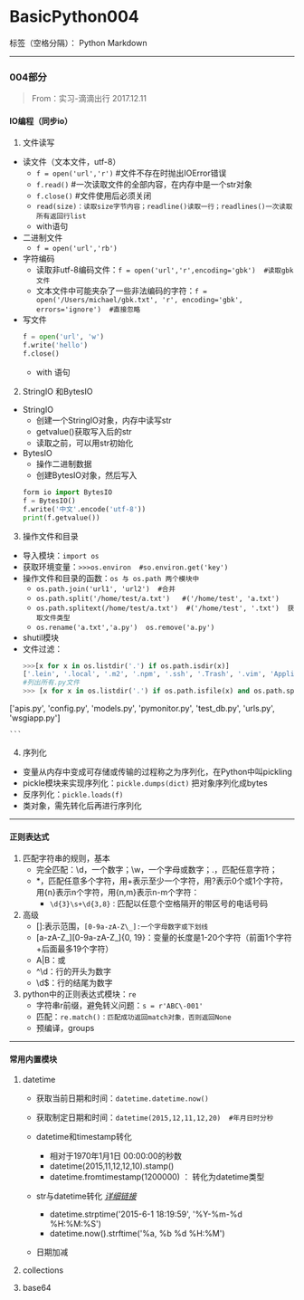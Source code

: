 ﻿# BasicPython004

标签（空格分隔）： Python Markdown

---
### 004部分
>From：实习-滴滴出行  2017.12.11
####   **IO编程（同步io）**
1. 文件读写
  - 读文件（文本文件，utf-8）
      - `f = open('url','r')`    #文件不存在时抛出IOError错误
      - `f.read()`   #一次读取文件的全部内容，在内存中是一个str对象
      - `f.close()`   #文件使用后必须关闭
      - `read(size)：读取size字节内容；readline()读取一行；readlines()一次读取所有返回行list`
      - with语句
  - 二进制文件
     - `f = open('url','rb')`
  - 字符编码
     - 读取非utf-8编码文件：`f = open('url','r',encoding='gbk')  #读取gbk文件`
     - 文本文件中可能夹杂了一些非法编码的字符：`f = open('/Users/michael/gbk.txt', 'r', encoding='gbk', errors='ignore')  #直接忽略`
  - 写文件
    ```python
    f = open('url', 'w')
    f.write('hello')
    f.close()
    
    ```
      - with 语句
2. StringIO 和BytesIO
 - StringIO
     - 创建一个StringIO对象，内存中读写str
     - getvalue()获取写入后的str
     - 读取之前，可以用str初始化
 - BytesIO
     - 操作二进制数据
     - 创建BytesIO对象，然后写入
     ```python
     form io import BytesIO
     f = BytesIO()
     f.write('中文'.encode('utf-8'))
     print(f.getvalue())
     
     ```

3. 操作文件和目录
  - 导入模块：`import os`
  - 获取环境变量：`>>>os.environ  #so.environ.get('key')`
  - 操作文件和目录的函数：`os 与 os.path 两个模块中`
     - `os.path.join('url1', 'url2')  #合并`
     - `os.path.split('/home/test/a.txt')   #('/home/test', 'a.txt')`
     - `os.path.splitext(/home/test/a.txt')  #('/home/test', '.txt')  获取文件类型`
     - `os.rename('a.txt','a.py')  os.remove('a.py')`
  - shutil模块
  - 文件过滤：
    ```python
    >>>[x for x in os.listdir('.') if os.path.isdir(x)]
    ['.lein', '.local', '.m2', '.npm', '.ssh', '.Trash', '.vim', 'Applications', 'Desktop', ...]
    #列出所有.py文件
    >>> [x for x in os.listdir('.') if os.path.isfile(x) and os.path.splitext(x)[1]=='.py']
['apis.py', 'config.py', 'models.py', 'pymonitor.py', 'test_db.py', 'urls.py', 'wsgiapp.py']
    
    ```
4. 序列化
 - 变量从内存中变成可存储或传输的过程称之为序列化，在Python中叫pickling
 - pickle模块来实现序列化：`pickle.dumps(dict)` 把对象序列化成bytes
 - 反序列化：`pickle.loads(f)`
 - 类对象，需先转化后再进行序列化

---

#### **正则表达式**
 1. 匹配字符串的规则，基本
     - 完全匹配：\d，一个数字；\w，一个字母或数字；.，匹配任意字符；
     - *，匹配任意多个字符，用+表示至少一个字符，用?表示0个或1个字符，用{n}表示n个字符，用{n,m}表示n-m个字符：
        - `\d{3}\s+\d{3,8}：`匹配以任意个空格隔开的带区号的电话号码
 2. 高级
    - []:表示范围，`[0-9a-zA-Z\_]:一个字母数字或下划线`
    - [a-zA-Z\_][0-9a-zA-Z\_]{0, 19}：变量的长度是1-20个字符（前面1个字符+后面最多19个字符）
    - A|B：或
    - ^\d：行的开头为数字
    - \d$：行的结尾为数字
3. python中的正则表达式模块：`re`
   - 字符串r前缀，避免转义问题：`s = r'ABC\-001'`
   - 匹配：`re.match()：匹配成功返回match对象，否则返回None`
   - 预编译，groups

---
#### **常用内置模块**
1. datetime
    - 获取当前日期和时间：`datetime.datetime.now()`
    - 获取制定日期和时间：`datetime(2015,12,11,12,20)  #年月日时分秒`
    - datetime和timestamp转化
         - 相对于1970年1月1日 00:00:00的秒数
         - datetime(2015,11,12,12,10).stamp()
         - datetime.fromtimestamp(1200000) ： 转化为datetime类型
    
    - str与datetime转化 [*详细链接*][1]
        - datetime.strptime('2015-6-1 18:19:59', '%Y-%m-%d %H:%M:%S') 
        - datetime.now().strftime('%a, %b %d %H:%M')
    - 日期加减
         
2. collections
3. base64

   


  [1]: https://docs.python.org/3/library/datetime.html#strftime-strptime-behavior